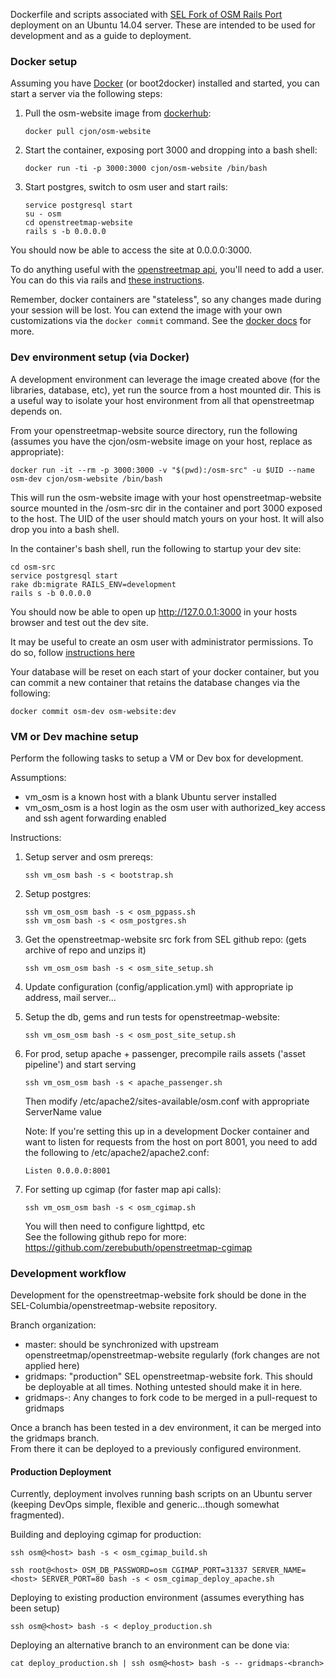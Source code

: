 Dockerfile and scripts associated with 
[SEL Fork of OSM Rails Port](https://github.com/SEL-Columbia/openstreetmap-website) 
deployment on an Ubuntu 14.04 server.  These are intended to be used for 
development and as a guide to deployment. 

### Docker setup

Assuming you have [Docker](docker.com) (or boot2docker) installed and started, you can start
a server via the following steps:

1.  Pull the osm-website image from [dockerhub](https://hub.docker.com):

    ```
    docker pull cjon/osm-website
    ```

2.  Start the container, exposing port 3000 and dropping into a bash shell:

    ```
    docker run -ti -p 3000:3000 cjon/osm-website /bin/bash
    ```

3.  Start postgres, switch to osm user and start rails:

    ```
    service postgresql start
    su - osm
    cd openstreetmap-website
    rails s -b 0.0.0.0
    ```

You should now be able to access the site at 0.0.0.0:3000.

To do anything useful with the [openstreetmap api](http://wiki.openstreetmap.org/wiki/API_v0.6), you'll need to add a user.  You can do this via rails and [these instructions](https://github.com/openstreetmap/openstreetmap-website/blob/master/CONFIGURE.md#managing-users).  

Remember, docker containers are "stateless", so any changes made during 
your session will be lost.  You can extend the image with your own 
customizations via the `docker commit` command.  See the 
[docker docs](https://docs.docker.com) for more.  

### Dev environment setup (via Docker)

A development environment can leverage the image created above (for the libraries, database, etc), yet run the source from a host mounted dir.  This is a useful way to isolate your host environment from all that openstreetmap depends on.  

From your openstreetmap-website source directory, run the following (assumes you have the cjon/osm-website image on your host, replace as appropriate):

```
docker run -it --rm -p 3000:3000 -v "$(pwd):/osm-src" -u $UID --name osm-dev cjon/osm-website /bin/bash
```

This will run the osm-website image with your host openstreetmap-website source mounted in the /osm-src dir in the container and port 3000 exposed to the host.  The UID of the user should match yours on your host.  It will also drop you into a bash shell.  

In the container's bash shell, run the following to startup your dev site:
```
cd osm-src
service postgresql start
rake db:migrate RAILS_ENV=development
rails s -b 0.0.0.0
```

You should now be able to open up http://127.0.0.1:3000 in your hosts browser and test out the dev site.  

It may be useful to create an osm user with administrator permissions.  To do so, follow [instructions here](https://github.com/SEL-Columbia/openstreetmap-website/blob/master/CONFIGURE.md#managing-users)

Your database will be reset on each start of your docker container, but you can commit a new container that retains the database changes via the following:

```
docker commit osm-dev osm-website:dev
```


### VM or Dev machine setup

Perform the following tasks to setup a VM or Dev box for development.

Assumptions:

* vm_osm is a known host with a blank Ubuntu server installed
* vm_osm_osm is a host login as the osm user with authorized_key access and ssh agent forwarding enabled

Instructions:

1.  Setup server and osm prereqs:

    ```
    ssh vm_osm bash -s < bootstrap.sh
    ```
   
2.  Setup postgres:

    ```
    ssh vm_osm_osm bash -s < osm_pgpass.sh  
    ssh vm_osm bash -s < osm_postgres.sh  
    ```
    
3.  Get the openstreetmap-website src fork from SEL github repo:
    (gets archive of repo and unzips it)

    ```
    ssh vm_osm_osm bash -s < osm_site_setup.sh
    ```

4.  Update configuration (config/application.yml) with appropriate ip address, mail server...

5.  Setup the db, gems and run tests for openstreetmap-website:

    ```
    ssh vm_osm_osm bash -s < osm_post_site_setup.sh 
    ```

6.  For prod, setup apache + passenger, precompile rails assets ('asset pipeline') and start serving

    ```
    ssh vm_osm_osm bash -s < apache_passenger.sh
    ```

    Then modify /etc/apache2/sites-available/osm.conf with appropriate ServerName value

    Note:  If you're setting this up in a development Docker container and want to listen for requests from the host on port 8001, you need to add the following to /etc/apache2/apache2.conf:
    ```
    Listen 0.0.0.0:8001
    ```

7.  For setting up cgimap (for faster map api calls):

    ```
    ssh vm_osm_osm bash -s < osm_cgimap.sh
    ```
    
    You will then need to configure lighttpd, etc  
    See the following github repo for more:
    https://github.com/zerebubuth/openstreetmap-cgimap

### Development workflow

Development for the openstreetmap-website fork should be done in the SEL-Columbia/openstreetmap-website repository.  

Branch organization:
- master:  should be synchronized with upstream openstreetmap/openstreetmap-website regularly (fork changes are not applied here)
- gridmaps:  "production" SEL openstreetmap-website fork.  This should be deployable at all times.  Nothing untested should make it in here.
- gridmaps-<branch>:  Any changes to fork code to be merged in a pull-request to gridmaps

Once a branch has been tested in a dev environment, it can be merged into the gridmaps branch.  
From there it can be deployed to a previously configured environment.

#### Production Deployment

Currently, deployment involves running bash scripts on an Ubuntu server (keeping DevOps simple, flexible and generic...though somewhat fragmented).  

Building and deploying cgimap for production:

```
ssh osm@<host> bash -s < osm_cgimap_build.sh

ssh root@<host> OSM_DB_PASSWORD=osm CGIMAP_PORT=31337 SERVER_NAME=<host> SERVER_PORT=80 bash -s < osm_cgimap_deploy_apache.sh
```

Deploying to existing production environment (assumes everything has been setup)

```
ssh osm@<host> bash -s < deploy_production.sh
```

Deploying an alternative branch to an environment can be done via:

```
cat deploy_production.sh | ssh osm@<host> bash -s -- gridmaps-<branch>
```


